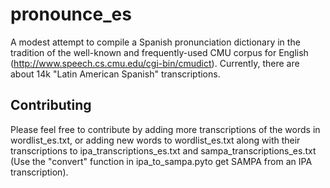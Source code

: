 # pronounce_es
A modest attempt to compile a Spanish pronunciation dictionary in the tradition of the well-known and frequently-used
CMU corpus for English (http://www.speech.cs.cmu.edu/cgi-bin/cmudict). Currently, there are about 14k "Latin American
Spanish" transcriptions.

## Contributing
Please feel free to contribute by adding more transcriptions of the words in wordlist_es.txt, or adding new words to wordlist_es.txt along with their
transcriptions to ipa_transcriptions_es.txt and sampa_transcriptions_es.txt (Use the "convert" function in ipa_to_sampa.pyto get SAMPA from an
IPA transcription).
